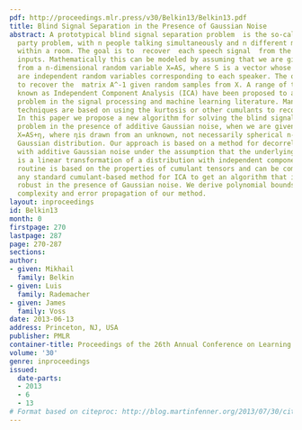 ```yaml
---
pdf: http://proceedings.mlr.press/v30/Belkin13/Belkin13.pdf
title: Blind Signal Separation in the Presence of Gaussian Noise
abstract: A prototypical blind signal separation problem  is the so-called cocktail
  party problem, with n people talking simultaneously and n different microphones
  within a room. The goal is to  recover  each speech signal  from the microphone
  inputs. Mathematically this can be modeled by assuming that we are given samples
  from a n-dimensional random variable X=AS, where S is a vector whose coordinates
  are independent random variables corresponding to each speaker. The objective is
  to recover the  matrix A^-1 given random samples from X. A range of techniques  collectively
  known as Independent Component Analysis (ICA) have been proposed to address this
  problem in the signal processing and machine learning literature. Many of these
  techniques are based on using the kurtosis or other cumulants to recover the components.
  In this paper we propose a new algorithm for solving the blind signal separation
  problem in the presence of additive Gaussian noise, when we are given samples from
  X=AS+η, where ηis drawn from an unknown, not necessarily spherical n-dimensional
  Gaussian distribution. Our approach is based on a method for decorrelating a sample
  with additive Gaussian noise under the assumption that the underlying distribution
  is a linear transformation of a distribution with independent components. Our decorrelation
  routine is based on the properties of cumulant tensors and can be combined with
  any standard cumulant-based method for ICA to get an algorithm that is provably
  robust in the presence of Gaussian noise. We derive polynomial bounds for sample
  complexity and error propagation of our method.
layout: inproceedings
id: Belkin13
month: 0
firstpage: 270
lastpage: 287
page: 270-287
sections: 
author:
- given: Mikhail
  family: Belkin
- given: Luis
  family: Rademacher
- given: James
  family: Voss
date: 2013-06-13
address: Princeton, NJ, USA
publisher: PMLR
container-title: Proceedings of the 26th Annual Conference on Learning Theory
volume: '30'
genre: inproceedings
issued:
  date-parts:
  - 2013
  - 6
  - 13
# Format based on citeproc: http://blog.martinfenner.org/2013/07/30/citeproc-yaml-for-bibliographies/
---
```

